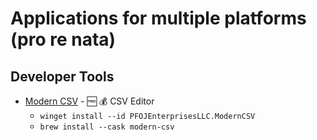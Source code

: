 Applications for multiple platforms (pro re nata)
=================================================

Developer Tools
---------------

* [Modern CSV](https://www.moderncsv.com/) - 🆓 💰 CSV Editor
  * `winget install --id PFOJEnterprisesLLC.ModernCSV`
  * `brew install --cask modern-csv`
